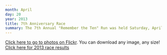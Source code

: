 ```yaml
---
month: April
day: 20
year: 2013
title: 7th Anniversary Race
summary: The 7th Annual "Remember the Ten" Run was held Saturday, April 20, 2013.
---
```


[Click here to go to photos on Flickr](https://www.flickr.com/photos/rttr-remember/albums/72157689471769184).  You can download any image, any size!
[Click here for 2013 race results](http://www.onlineraceresults.com/event/view_event.php?event_id=10560)
